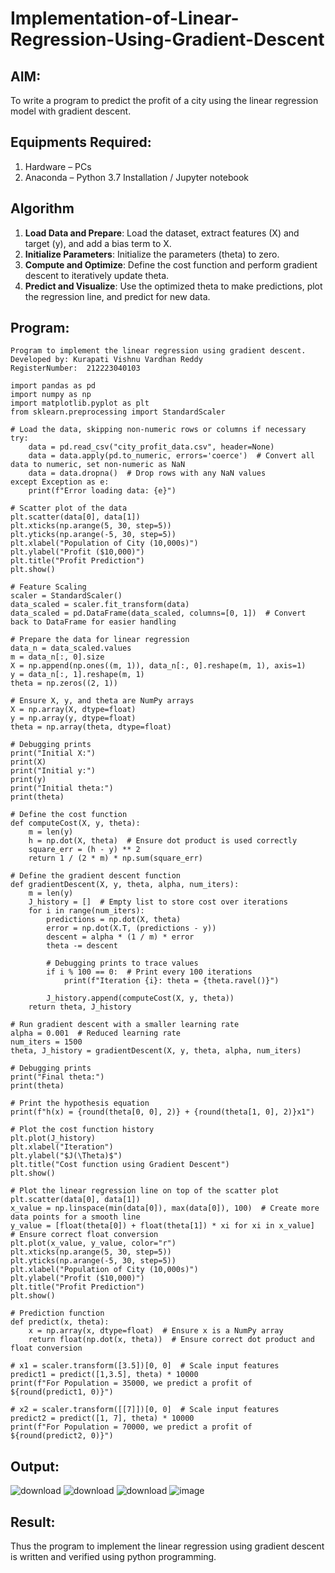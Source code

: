 # Implementation-of-Linear-Regression-Using-Gradient-Descent

## AIM:
To write a program to predict the profit of a city using the linear regression model with gradient descent.

## Equipments Required:
1. Hardware – PCs
2. Anaconda – Python 3.7 Installation / Jupyter notebook

## Algorithm
1. **Load Data and Prepare**: Load the dataset, extract features (X) and target (y), and add a bias term to X.
2. **Initialize Parameters**: Initialize the parameters (theta) to zero.
3. **Compute and Optimize**: Define the cost function and perform gradient descent to iteratively update theta.
4. **Predict and Visualize**: Use the optimized theta to make predictions, plot the regression line, and predict for new data.

## Program:
```
Program to implement the linear regression using gradient descent.
Developed by: Kurapati Vishnu Vardhan Reddy
RegisterNumber:  212223040103
```
```
import pandas as pd
import numpy as np
import matplotlib.pyplot as plt
from sklearn.preprocessing import StandardScaler

# Load the data, skipping non-numeric rows or columns if necessary
try:
    data = pd.read_csv("city_profit_data.csv", header=None)
    data = data.apply(pd.to_numeric, errors='coerce')  # Convert all data to numeric, set non-numeric as NaN
    data = data.dropna()  # Drop rows with any NaN values
except Exception as e:
    print(f"Error loading data: {e}")

# Scatter plot of the data
plt.scatter(data[0], data[1])
plt.xticks(np.arange(5, 30, step=5))
plt.yticks(np.arange(-5, 30, step=5))
plt.xlabel("Population of City (10,000s)")
plt.ylabel("Profit ($10,000)")
plt.title("Profit Prediction")
plt.show()

# Feature Scaling
scaler = StandardScaler()
data_scaled = scaler.fit_transform(data)
data_scaled = pd.DataFrame(data_scaled, columns=[0, 1])  # Convert back to DataFrame for easier handling

# Prepare the data for linear regression
data_n = data_scaled.values
m = data_n[:, 0].size
X = np.append(np.ones((m, 1)), data_n[:, 0].reshape(m, 1), axis=1)
y = data_n[:, 1].reshape(m, 1)
theta = np.zeros((2, 1))

# Ensure X, y, and theta are NumPy arrays
X = np.array(X, dtype=float)
y = np.array(y, dtype=float)
theta = np.array(theta, dtype=float)

# Debugging prints
print("Initial X:")
print(X)
print("Initial y:")
print(y)
print("Initial theta:")
print(theta)

# Define the cost function
def computeCost(X, y, theta):
    m = len(y)
    h = np.dot(X, theta)  # Ensure dot product is used correctly
    square_err = (h - y) ** 2
    return 1 / (2 * m) * np.sum(square_err)

# Define the gradient descent function
def gradientDescent(X, y, theta, alpha, num_iters):
    m = len(y)
    J_history = []  # Empty list to store cost over iterations
    for i in range(num_iters):
        predictions = np.dot(X, theta)
        error = np.dot(X.T, (predictions - y))
        descent = alpha * (1 / m) * error
        theta -= descent

        # Debugging prints to trace values
        if i % 100 == 0:  # Print every 100 iterations
            print(f"Iteration {i}: theta = {theta.ravel()}")

        J_history.append(computeCost(X, y, theta))
    return theta, J_history

# Run gradient descent with a smaller learning rate
alpha = 0.001  # Reduced learning rate
num_iters = 1500
theta, J_history = gradientDescent(X, y, theta, alpha, num_iters)

# Debugging prints
print("Final theta:")
print(theta)

# Print the hypothesis equation
print(f"h(x) = {round(theta[0, 0], 2)} + {round(theta[1, 0], 2)}x1")

# Plot the cost function history
plt.plot(J_history)
plt.xlabel("Iteration")
plt.ylabel("$J(\Theta)$")
plt.title("Cost function using Gradient Descent")
plt.show()

# Plot the linear regression line on top of the scatter plot
plt.scatter(data[0], data[1])
x_value = np.linspace(min(data[0]), max(data[0]), 100)  # Create more data points for a smooth line
y_value = [float(theta[0]) + float(theta[1]) * xi for xi in x_value]  # Ensure correct float conversion
plt.plot(x_value, y_value, color="r")
plt.xticks(np.arange(5, 30, step=5))
plt.yticks(np.arange(-5, 30, step=5))
plt.xlabel("Population of City (10,000s)")
plt.ylabel("Profit ($10,000)")
plt.title("Profit Prediction")
plt.show()

# Prediction function
def predict(x, theta):
    x = np.array(x, dtype=float)  # Ensure x is a NumPy array
    return float(np.dot(x, theta))  # Ensure correct dot product and float conversion

# x1 = scaler.transform([3.5])[0, 0]  # Scale input features
predict1 = predict([1,3.5], theta) * 10000
print(f"For Population = 35000, we predict a profit of ${round(predict1, 0)}")

# x2 = scaler.transform([[7]])[0, 0]  # Scale input features
predict2 = predict([1, 7], theta) * 10000
print(f"For Population = 70000, we predict a profit of ${round(predict2, 0)}")

```

## Output:
![download](https://github.com/user-attachments/assets/1f187abe-c863-45d9-b88c-3ad6a6d78514)
![download](https://github.com/user-attachments/assets/1d98a48b-f7d9-42de-bdd2-f2e59744e2b7)
![download](https://github.com/user-attachments/assets/70ee20a6-eef1-4af5-913f-c305e98bf7d4)
![image](https://github.com/user-attachments/assets/6ce699ff-830b-41f5-838f-f87bc4fcdc78)


## Result:
Thus the program to implement the linear regression using gradient descent is written and verified using python programming.
